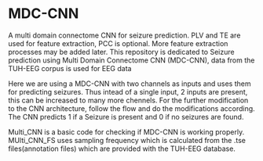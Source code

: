 # MDC-CNN
A multi domain connectome CNN for seizure prediction. PLV and TE are used for feature extraction, PCC is optional. More feature extraction processes may be added later.
This repository is dedicated to Seizure prediction using Multi Domain Connectome CNN (MDC-CNN), data from the TUH-EEG corpus is used for EEG data

Here we are using a MDC-CNN with two channels as inputs and uses them for predicting seizures. Thus intead of a single input, 2 inputs are present, this can be increased
to many more chennels. For the further modification to the CNN architecture, follow the flow and do the modifications according. The CNN predicts 1 if a Seizure is
present and 0 if no seizures are found.

Multi_CNN is a basic code for checking if MDC-CNN is working properly.
MUlti_CNN_FS uses sampling frequency which is calculated from the .tse files(annotation files) which are provided with the TUH-EEG database.
 
